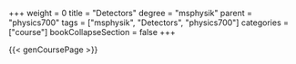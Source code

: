 +++
weight = 0
title = "Detectors"
degree = "msphysik"
parent = "physics700"
tags = ["msphysik", "Detectors", "physics700"]
categories = ["course"]
bookCollapseSection = false
+++

{{< genCoursePage >}}
